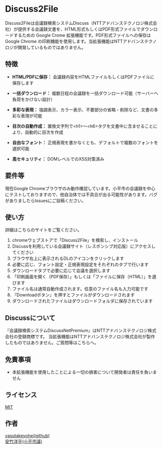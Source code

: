 Discuss2File
====

Discuss2Fileは会議録検索システムDiscuss（NTTアドバンステクノロジ株式会社）が提供する会議録文書を、HTML形式もしくはPDF形式ファイルでダウンロードするための Google Crome 拡張機能です。PDF形式ファイルへの保存は Google Chrome の印刷機能を使用します。当拡張機能はNTTアドバンステクノロジが開発しているものではありません。


## 特徴

* **HTML/PDFに保存：** 会議録内容をHTMLファイルもしくはPDFファイルに保存します 

* **一括ダウンロード：** 複数日程の会議録を一括ダウンロード可能（サーバーへ負荷をかけない設計）

* **多彩な表現：** 強調表示、カラー表示、不要部分の省略・削除など、文書の多彩な表現が可能 

* **目次の自動作成：** 置換文字列で&lt;h1&gt;～&lt;h6&gt;タグを文書中に含ませることにより、自動的に目次を作成  

* **自由なフォント：** 正規表現を書かなくとも、デフォルトで複数のフォントを選択可能 

* **高セキュリティ：** DOMレベルでのXSS対策済み

## 要件等

現在Google Chromeブラウザのみ動作確認しています。小平市の会議録を中心にテストしておりますので、他自治体では不具合が出る可能性があります。バグがありましたらIssuesにご投稿ください。

## 使い方

詳細はこちらのサイトをご覧ください。

1. chromeウェブストアで「Discuss2File」を検索し、インストール
2. Discussを利用している会議録サイト（レスポンシブ対応版）にアクセスしてください
3. ブラウザ右上に表示されるDLのアイコンをクリックします
4. 必要に応じ、フォント設定・正規表現設定をそれぞれのタブで行います
5. ダウンロードタブで必要に応じて会議を選択します
6. 「印刷画面を開く（PDF保存）」もしくは「ファイルに保存（HTML）」を選びます
7. ファイル名は通常自動作成されます。任意のファイル名も入力可能です
8. 『Downloadボタン』を押すとファイルがダウンロードされます
9. ダウンロードされたファイルはダウンロードフォルダに保存されています

## Discussについて

『会議録検索システムDiscussNetPremium』はNTTアドバンステクノロジ株式会社の登録商標です。
当拡張機能はNTTアドバンステクノロジ株式会社が製作したものではありません。ご質問等はこちらへ。

## 免責事項

* 本拡張機能を使用したことによる一切の損害について開発者は責任を負いません

## ライセンス

[MIT](/LICENSE)

## 作者

[yasutakeyohei(github)](https://github.com/yasutakeyohei)  
[安竹洋平(小平市議)](https://yasutakeyohei.com)